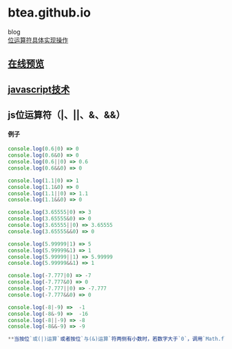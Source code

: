# btea.github.io
blog  
[位运算符具体实现操作](https://www.cnblogs.com/heluo/p/3422357.html)
## [在线预览](https://btea.github.io/)
## [javascript技术](http://www.ruanyifeng.com/blog/javascript/)
## js位运算符（|、||、&、&&）
#### 例子
 ```js
 console.log(0.6|0) => 0     
 console.log(0.6&0) => 0     
 console.log(0.6||0) => 0.6     
 console.log(0.6&&0) => 0
 
 console.log(1.1|0) => 1 
 console.log(1.1&0) => 0  
 console.log(1.1||0) => 1.1  
 console.log(1.1&&0) => 0
 
 console.log(3.65555|0) => 3  
 console.log(3.65555&0) => 0  
 console.log(3.65555||0) => 3.65555  
 console.log(3.65555&&0) => 0

 console.log(5.99999|1) => 5  
 console.log(5.99999&1) => 1  
 console.log(5.99999||1) => 5.99999  
 console.log(5.99999&&1) => 1
 
 console.log(-7.777|0) => -7  
 console.log(-7.777&0) => 0  
 console.log(-7.777||0) => -7.777  
 console.log(-7.777&&0) => 0
 
 console.log(-8|-9) =>  -1  
 console.log(-8&-9) =>  -16  
 console.log(-8||-9) => -8  
 console.log(-8&&-9) => -9
 
 **当按位`或(|)运算`或者按位`与(&)运算`符两侧有小数时，若数字大于`0`，调用`Math.floor()`向下取整，若数字小于0，则调用Math.ceil()向上取整。取整之后再将位运算符两侧的数字均转化为32位二进制数，首位为符号位(当数字为负时，要先将负数转换为二进制补码)。转换为二进制之后，进行相应的位运算，得到的结果转换为10进制之后便是相应的结果。** 
 
